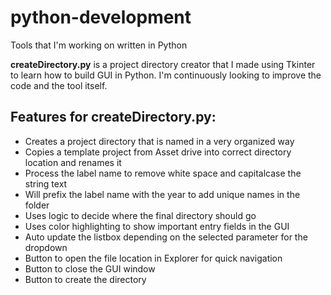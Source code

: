 # python-development
Tools that I'm working on written in Python

<strong>createDirectory.py</strong> is a project directory creator that I made using Tkinter to learn how to build GUI in Python. I'm continuously looking to improve the code and the tool itself.

<h2>Features for createDirectory.py:</h2>

<ul>
  <li>Creates a project directory that is named in a very organized way</li>
  <li>Copies a template project from Asset drive into correct directory location and renames it</li>
  <li>Process the label name to remove white space and capitalcase the string text</li>
  <li>Will prefix the label name with the year to add unique names in the folder</li>  
  <li>Uses logic to decide where the final directory should go</li>
  <li>Uses color highlighting to show important entry fields in the GUI</li>
  <li>Auto update the listbox depending on the selected parameter for the dropdown</li>
  <li>Button to open the file location in Explorer for quick navigation</li>
  <li>Button to close the GUI window</li>
  <li>Button to create the directory</li>
</ul>
